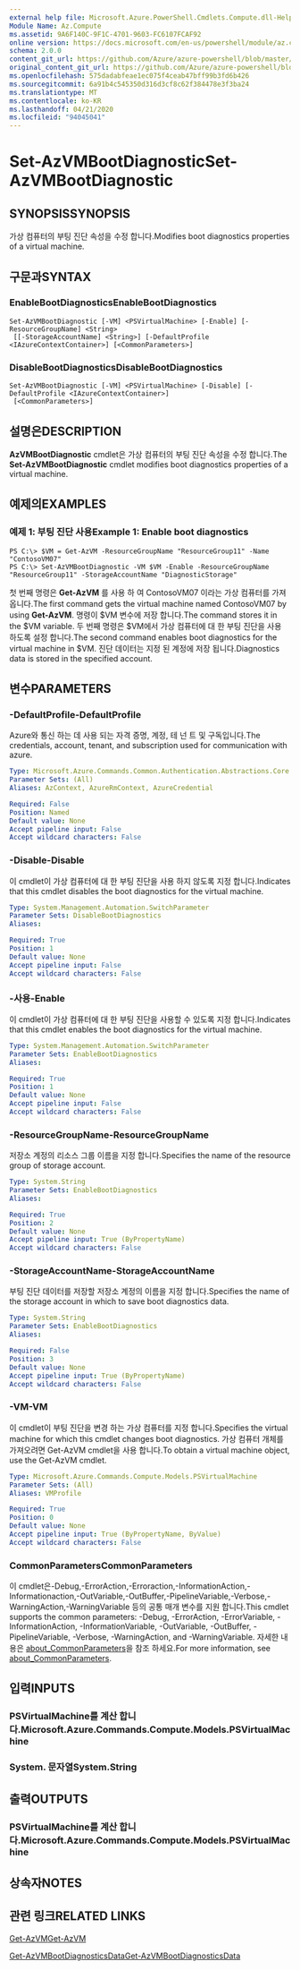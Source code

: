 ```yaml
---
external help file: Microsoft.Azure.PowerShell.Cmdlets.Compute.dll-Help.xml
Module Name: Az.Compute
ms.assetid: 9A6F140C-9F1C-4701-9603-FC6107FCAF92
online version: https://docs.microsoft.com/en-us/powershell/module/az.compute/set-azvmbootdiagnostic
schema: 2.0.0
content_git_url: https://github.com/Azure/azure-powershell/blob/master/src/Compute/Compute/help/Set-AzVMBootDiagnostic.md
original_content_git_url: https://github.com/Azure/azure-powershell/blob/master/src/Compute/Compute/help/Set-AzVMBootDiagnostic.md
ms.openlocfilehash: 575dadabfeae1ec075f4ceab47bff99b3fd6b426
ms.sourcegitcommit: 6a91b4c545350d316d3cf8c62f384478e3f3ba24
ms.translationtype: MT
ms.contentlocale: ko-KR
ms.lasthandoff: 04/21/2020
ms.locfileid: "94045041"
---
```

# <span data-ttu-id="f7441-101">Set-AzVMBootDiagnostic</span><span class="sxs-lookup"><span data-stu-id="f7441-101">Set-AzVMBootDiagnostic</span></span>

## <span data-ttu-id="f7441-102">SYNOPSIS</span><span class="sxs-lookup"><span data-stu-id="f7441-102">SYNOPSIS</span></span>
<span data-ttu-id="f7441-103">가상 컴퓨터의 부팅 진단 속성을 수정 합니다.</span><span class="sxs-lookup"><span data-stu-id="f7441-103">Modifies boot diagnostics properties of a virtual machine.</span></span>

## <span data-ttu-id="f7441-104">구문과</span><span class="sxs-lookup"><span data-stu-id="f7441-104">SYNTAX</span></span>

### <span data-ttu-id="f7441-105">EnableBootDiagnostics</span><span class="sxs-lookup"><span data-stu-id="f7441-105">EnableBootDiagnostics</span></span>
```
Set-AzVMBootDiagnostic [-VM] <PSVirtualMachine> [-Enable] [-ResourceGroupName] <String>
 [[-StorageAccountName] <String>] [-DefaultProfile <IAzureContextContainer>] [<CommonParameters>]
```

### <span data-ttu-id="f7441-106">DisableBootDiagnostics</span><span class="sxs-lookup"><span data-stu-id="f7441-106">DisableBootDiagnostics</span></span>
```
Set-AzVMBootDiagnostic [-VM] <PSVirtualMachine> [-Disable] [-DefaultProfile <IAzureContextContainer>]
 [<CommonParameters>]
```

## <span data-ttu-id="f7441-107">설명은</span><span class="sxs-lookup"><span data-stu-id="f7441-107">DESCRIPTION</span></span>
<span data-ttu-id="f7441-108">**AzVMBootDiagnostic** cmdlet은 가상 컴퓨터의 부팅 진단 속성을 수정 합니다.</span><span class="sxs-lookup"><span data-stu-id="f7441-108">The **Set-AzVMBootDiagnostic** cmdlet modifies boot diagnostics properties of a virtual machine.</span></span>

## <span data-ttu-id="f7441-109">예제의</span><span class="sxs-lookup"><span data-stu-id="f7441-109">EXAMPLES</span></span>

### <span data-ttu-id="f7441-110">예제 1: 부팅 진단 사용</span><span class="sxs-lookup"><span data-stu-id="f7441-110">Example 1: Enable boot diagnostics</span></span>
```
PS C:\> $VM = Get-AzVM -ResourceGroupName "ResourceGroup11" -Name "ContosoVM07"
PS C:\> Set-AzVMBootDiagnostic -VM $VM -Enable -ResourceGroupName "ResourceGroup11" -StorageAccountName "DiagnosticStorage"
```

<span data-ttu-id="f7441-111">첫 번째 명령은 **Get-AzVM** 를 사용 하 여 ContosoVM07 이라는 가상 컴퓨터를 가져옵니다.</span><span class="sxs-lookup"><span data-stu-id="f7441-111">The first command gets the virtual machine named ContosoVM07 by using **Get-AzVM**.</span></span>
<span data-ttu-id="f7441-112">명령이 $VM 변수에 저장 합니다.</span><span class="sxs-lookup"><span data-stu-id="f7441-112">The command stores it in the $VM variable.</span></span>
<span data-ttu-id="f7441-113">두 번째 명령은 $VM에서 가상 컴퓨터에 대 한 부팅 진단을 사용 하도록 설정 합니다.</span><span class="sxs-lookup"><span data-stu-id="f7441-113">The second command enables boot diagnostics for the virtual machine in $VM.</span></span>
<span data-ttu-id="f7441-114">진단 데이터는 지정 된 계정에 저장 됩니다.</span><span class="sxs-lookup"><span data-stu-id="f7441-114">Diagnostics data is stored in the specified account.</span></span>

## <span data-ttu-id="f7441-115">변수</span><span class="sxs-lookup"><span data-stu-id="f7441-115">PARAMETERS</span></span>

### <span data-ttu-id="f7441-116">-DefaultProfile</span><span class="sxs-lookup"><span data-stu-id="f7441-116">-DefaultProfile</span></span>
<span data-ttu-id="f7441-117">Azure와 통신 하는 데 사용 되는 자격 증명, 계정, 테 넌 트 및 구독입니다.</span><span class="sxs-lookup"><span data-stu-id="f7441-117">The credentials, account, tenant, and subscription used for communication with azure.</span></span>

```yaml
Type: Microsoft.Azure.Commands.Common.Authentication.Abstractions.Core.IAzureContextContainer
Parameter Sets: (All)
Aliases: AzContext, AzureRmContext, AzureCredential

Required: False
Position: Named
Default value: None
Accept pipeline input: False
Accept wildcard characters: False
```

### <span data-ttu-id="f7441-118">-Disable</span><span class="sxs-lookup"><span data-stu-id="f7441-118">-Disable</span></span>
<span data-ttu-id="f7441-119">이 cmdlet이 가상 컴퓨터에 대 한 부팅 진단을 사용 하지 않도록 지정 합니다.</span><span class="sxs-lookup"><span data-stu-id="f7441-119">Indicates that this cmdlet disables the boot diagnostics for the virtual machine.</span></span>

```yaml
Type: System.Management.Automation.SwitchParameter
Parameter Sets: DisableBootDiagnostics
Aliases:

Required: True
Position: 1
Default value: None
Accept pipeline input: False
Accept wildcard characters: False
```

### <span data-ttu-id="f7441-120">-사용</span><span class="sxs-lookup"><span data-stu-id="f7441-120">-Enable</span></span>
<span data-ttu-id="f7441-121">이 cmdlet이 가상 컴퓨터에 대 한 부팅 진단을 사용할 수 있도록 지정 합니다.</span><span class="sxs-lookup"><span data-stu-id="f7441-121">Indicates that this cmdlet enables the boot diagnostics for the virtual machine.</span></span>

```yaml
Type: System.Management.Automation.SwitchParameter
Parameter Sets: EnableBootDiagnostics
Aliases:

Required: True
Position: 1
Default value: None
Accept pipeline input: False
Accept wildcard characters: False
```

### <span data-ttu-id="f7441-122">-ResourceGroupName</span><span class="sxs-lookup"><span data-stu-id="f7441-122">-ResourceGroupName</span></span>
<span data-ttu-id="f7441-123">저장소 계정의 리소스 그룹 이름을 지정 합니다.</span><span class="sxs-lookup"><span data-stu-id="f7441-123">Specifies the name of the resource group of storage account.</span></span>

```yaml
Type: System.String
Parameter Sets: EnableBootDiagnostics
Aliases:

Required: True
Position: 2
Default value: None
Accept pipeline input: True (ByPropertyName)
Accept wildcard characters: False
```

### <span data-ttu-id="f7441-124">-StorageAccountName</span><span class="sxs-lookup"><span data-stu-id="f7441-124">-StorageAccountName</span></span>
<span data-ttu-id="f7441-125">부팅 진단 데이터를 저장할 저장소 계정의 이름을 지정 합니다.</span><span class="sxs-lookup"><span data-stu-id="f7441-125">Specifies the name of the storage account in which to save boot diagnostics data.</span></span>

```yaml
Type: System.String
Parameter Sets: EnableBootDiagnostics
Aliases:

Required: False
Position: 3
Default value: None
Accept pipeline input: True (ByPropertyName)
Accept wildcard characters: False
```

### <span data-ttu-id="f7441-126">-VM</span><span class="sxs-lookup"><span data-stu-id="f7441-126">-VM</span></span>
<span data-ttu-id="f7441-127">이 cmdlet이 부팅 진단을 변경 하는 가상 컴퓨터를 지정 합니다.</span><span class="sxs-lookup"><span data-stu-id="f7441-127">Specifies the virtual machine for which this cmdlet changes boot diagnostics.</span></span>
<span data-ttu-id="f7441-128">가상 컴퓨터 개체를 가져오려면 Get-AzVM cmdlet을 사용 합니다.</span><span class="sxs-lookup"><span data-stu-id="f7441-128">To obtain a virtual machine object, use the Get-AzVM cmdlet.</span></span>

```yaml
Type: Microsoft.Azure.Commands.Compute.Models.PSVirtualMachine
Parameter Sets: (All)
Aliases: VMProfile

Required: True
Position: 0
Default value: None
Accept pipeline input: True (ByPropertyName, ByValue)
Accept wildcard characters: False
```

### <span data-ttu-id="f7441-129">CommonParameters</span><span class="sxs-lookup"><span data-stu-id="f7441-129">CommonParameters</span></span>
<span data-ttu-id="f7441-130">이 cmdlet은-Debug,-ErrorAction,-Erroraction,-InformationAction,-Informationaction,-OutVariable,-OutBuffer,-PipelineVariable,-Verbose,-WarningAction,-WarningVariable 등의 공통 매개 변수를 지원 합니다.</span><span class="sxs-lookup"><span data-stu-id="f7441-130">This cmdlet supports the common parameters: -Debug, -ErrorAction, -ErrorVariable, -InformationAction, -InformationVariable, -OutVariable, -OutBuffer, -PipelineVariable, -Verbose, -WarningAction, and -WarningVariable.</span></span> <span data-ttu-id="f7441-131">자세한 내용은 [about_CommonParameters](http://go.microsoft.com/fwlink/?LinkID=113216)을 참조 하세요.</span><span class="sxs-lookup"><span data-stu-id="f7441-131">For more information, see [about_CommonParameters](http://go.microsoft.com/fwlink/?LinkID=113216).</span></span>

## <span data-ttu-id="f7441-132">입력</span><span class="sxs-lookup"><span data-stu-id="f7441-132">INPUTS</span></span>

### <span data-ttu-id="f7441-133">PSVirtualMachine를 계산 합니다.</span><span class="sxs-lookup"><span data-stu-id="f7441-133">Microsoft.Azure.Commands.Compute.Models.PSVirtualMachine</span></span>

### <span data-ttu-id="f7441-134">System. 문자열</span><span class="sxs-lookup"><span data-stu-id="f7441-134">System.String</span></span>

## <span data-ttu-id="f7441-135">출력</span><span class="sxs-lookup"><span data-stu-id="f7441-135">OUTPUTS</span></span>

### <span data-ttu-id="f7441-136">PSVirtualMachine를 계산 합니다.</span><span class="sxs-lookup"><span data-stu-id="f7441-136">Microsoft.Azure.Commands.Compute.Models.PSVirtualMachine</span></span>

## <span data-ttu-id="f7441-137">상속자</span><span class="sxs-lookup"><span data-stu-id="f7441-137">NOTES</span></span>

## <span data-ttu-id="f7441-138">관련 링크</span><span class="sxs-lookup"><span data-stu-id="f7441-138">RELATED LINKS</span></span>

[<span data-ttu-id="f7441-139">Get-AzVM</span><span class="sxs-lookup"><span data-stu-id="f7441-139">Get-AzVM</span></span>](./Get-AzVM.md)

[<span data-ttu-id="f7441-140">Get-AzVMBootDiagnosticsData</span><span class="sxs-lookup"><span data-stu-id="f7441-140">Get-AzVMBootDiagnosticsData</span></span>](./Get-AzVMBootDiagnosticsData.md)


